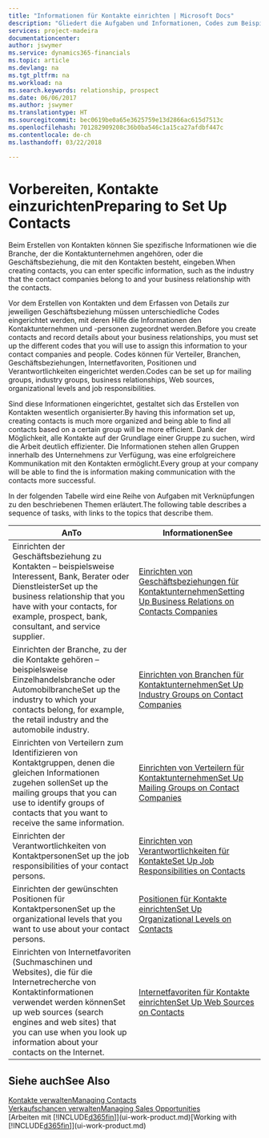 ```yaml
---
title: "Informationen für Kontakte einrichten | Microsoft Docs"
description: "Gliedert die Aufgaben und Informationen, Codes zum Beispiel über Branchen und Geschäftsbeziehungen festzulegen, bevor Sie Kontakte erstellen."
services: project-madeira
documentationcenter: 
author: jswymer
ms.service: dynamics365-financials
ms.topic: article
ms.devlang: na
ms.tgt_pltfrm: na
ms.workload: na
ms.search.keywords: relationship, prospect
ms.date: 06/06/2017
ms.author: jswymer
ms.translationtype: HT
ms.sourcegitcommit: bec0619be0a65e3625759e13d2866ac615d7513c
ms.openlocfilehash: 701282909208c36b0ba546c1a15ca27afdbf447c
ms.contentlocale: de-ch
ms.lasthandoff: 03/22/2018

---
```

# <a name="preparing-to-set-up-contacts"></a><span data-ttu-id="0c31d-103">Vorbereiten, Kontakte einzurichten</span><span class="sxs-lookup"><span data-stu-id="0c31d-103">Preparing to Set Up Contacts</span></span>
<span data-ttu-id="0c31d-104">Beim Erstellen von Kontakten können Sie spezifische Informationen wie die Branche, der die Kontaktunternehmen angehören, oder die Geschäftsbeziehung, die mit den Kontakten besteht, eingeben.</span><span class="sxs-lookup"><span data-stu-id="0c31d-104">When creating contacts, you can enter specific information, such as the industry that the contact companies belong to and your business relationship with the contacts.</span></span>

<span data-ttu-id="0c31d-105">Vor dem Erstellen von Kontakten und dem Erfassen von Details zur jeweiligen Geschäftsbeziehung müssen unterschiedliche Codes eingerichtet werden, mit deren Hilfe die Informationen den Kontaktunternehmen und -personen zugeordnet werden.</span><span class="sxs-lookup"><span data-stu-id="0c31d-105">Before you create contacts and record details about your business relationships, you must set up the different codes that you will use to assign this information to your contact companies and people.</span></span> <span data-ttu-id="0c31d-106">Codes können für Verteiler, Branchen, Geschäftsbeziehungen, Internetfavoriten, Positionen und Verantwortlichkeiten eingerichtet werden.</span><span class="sxs-lookup"><span data-stu-id="0c31d-106">Codes can be set up for mailing groups, industry groups, business relationships, Web sources, organizational levels and job responsibilities.</span></span>

<span data-ttu-id="0c31d-107">Sind diese Informationen eingerichtet, gestaltet sich das Erstellen von Kontakten wesentlich organisierter.</span><span class="sxs-lookup"><span data-stu-id="0c31d-107">By having this information set up, creating contacts is much more organized and being able to find all contacts based on a certain group will be more efficient.</span></span> <span data-ttu-id="0c31d-108">Dank der Möglichkeit, alle Kontakte auf der Grundlage einer Gruppe zu suchen, wird die Arbeit deutlich effizienter. Die Informationen stehen allen Gruppen innerhalb des Unternehmens zur Verfügung, was eine erfolgreichere Kommunikation mit den Kontakten ermöglicht.</span><span class="sxs-lookup"><span data-stu-id="0c31d-108">Every group at your company will be able to find the is information making communication with the contacts more successful.</span></span>

<span data-ttu-id="0c31d-109">In der folgenden Tabelle wird eine Reihe von Aufgaben mit Verknüpfungen zu den beschriebenen Themen erläutert.</span><span class="sxs-lookup"><span data-stu-id="0c31d-109">The following table describes a sequence of tasks, with links to the topics that describe them.</span></span> 

| <span data-ttu-id="0c31d-110">An</span><span class="sxs-lookup"><span data-stu-id="0c31d-110">To</span></span> | <span data-ttu-id="0c31d-111">Informationen</span><span class="sxs-lookup"><span data-stu-id="0c31d-111">See</span></span> |
| --- | --- |
| <span data-ttu-id="0c31d-112">Einrichten der Geschäftsbeziehung zu Kontakten – beispielsweise Interessent, Bank, Berater oder Dienstleister</span><span class="sxs-lookup"><span data-stu-id="0c31d-112">Set up the business relationship that you have with your contacts, for example, prospect, bank, consultant, and service supplier.</span></span> |[<span data-ttu-id="0c31d-113">Einrichten von Geschäftsbeziehungen für Kontaktunternehmen</span><span class="sxs-lookup"><span data-stu-id="0c31d-113">Setting Up Business Relations on Contacts Companies</span></span>](marketing-business-relations.md) |
| <span data-ttu-id="0c31d-114">Einrichten der Branche, zu der die Kontakte gehören – beispielsweise Einzelhandelsbranche oder Automobilbranche</span><span class="sxs-lookup"><span data-stu-id="0c31d-114">Set up the industry to which your contacts belong, for example, the retail industry and the automobile industry.</span></span> |[<span data-ttu-id="0c31d-115">Einrichten von Branchen für Kontaktunternehmen</span><span class="sxs-lookup"><span data-stu-id="0c31d-115">Set Up Industry Groups on Contact Companies</span></span>](marketing-industry-groups.md) |
| <span data-ttu-id="0c31d-116">Einrichten von Verteilern zum Identifizieren von Kontaktgruppen, denen die gleichen Informationen zugehen sollen</span><span class="sxs-lookup"><span data-stu-id="0c31d-116">Set up the mailing groups that you can use to identify groups of contacts that you want to receive the same information.</span></span> |[<span data-ttu-id="0c31d-117">Einrichten von Verteilern für Kontaktunternehmen</span><span class="sxs-lookup"><span data-stu-id="0c31d-117">Set Up Mailing Groups on Contact Companies</span></span>](marketing-mailing-groups.md) |
| <span data-ttu-id="0c31d-118">Einrichten der Verantwortlichkeiten von Kontaktpersonen</span><span class="sxs-lookup"><span data-stu-id="0c31d-118">Set up the job responsibilities of your contact persons.</span></span> |[<span data-ttu-id="0c31d-119">Einrichten von Verantwortlichkeiten für Kontakte</span><span class="sxs-lookup"><span data-stu-id="0c31d-119">Set Up Job Responsibilities on Contacts</span></span>](marketing-job-responsibilities.md) |
| <span data-ttu-id="0c31d-120">Einrichten der gewünschten Positionen für Kontaktpersonen</span><span class="sxs-lookup"><span data-stu-id="0c31d-120">Set up the organizational levels that you want to use about your contact persons.</span></span> |[<span data-ttu-id="0c31d-121">Positionen für Kontakte einrichten</span><span class="sxs-lookup"><span data-stu-id="0c31d-121">Set Up Organizational Levels on Contacts</span></span>](marketing-organizational-levels.md) |
| <span data-ttu-id="0c31d-122">Einrichten von Internetfavoriten (Suchmaschinen und Websites), die für die Internetrecherche von Kontaktinformationen verwendet werden können</span><span class="sxs-lookup"><span data-stu-id="0c31d-122">Set up web sources (search engines and web sites) that you can use when you look up information about your contacts on the Internet.</span></span> |[<span data-ttu-id="0c31d-123">Internetfavoriten für Kontakte einrichten</span><span class="sxs-lookup"><span data-stu-id="0c31d-123">Set Up Web Sources on Contacts</span></span>](marketing-web-sources.md) |

## <a name="see-also"></a><span data-ttu-id="0c31d-124">Siehe auch</span><span class="sxs-lookup"><span data-stu-id="0c31d-124">See Also</span></span>
[<span data-ttu-id="0c31d-125">Kontakte verwalten</span><span class="sxs-lookup"><span data-stu-id="0c31d-125">Managing Contacts</span></span>](marketing-contacts.md)  
[<span data-ttu-id="0c31d-126">Verkaufschancen verwalten</span><span class="sxs-lookup"><span data-stu-id="0c31d-126">Managing Sales Opportunities</span></span>](marketing-manage-sales-opportunities.md)  
<span data-ttu-id="0c31d-127">[Arbeiten mit [!INCLUDE[d365fin](includes/d365fin_md.md)]](ui-work-product.md)</span><span class="sxs-lookup"><span data-stu-id="0c31d-127">[Working with [!INCLUDE[d365fin](includes/d365fin_md.md)]](ui-work-product.md)</span></span>

